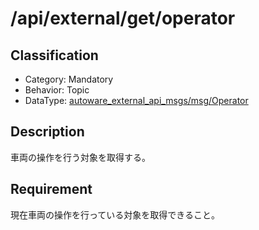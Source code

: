 # /api/external/get/operator

## Classification

- Category: Mandatory
- Behavior: Topic
- DataType: [autoware_external_api_msgs/msg/Operator](https://github.com/tier4/autoware_api_msgs/blob/main/autoware_external_api_msgs/msg/Operator.msg)

## Description

車両の操作を行う対象を取得する。

## Requirement

現在車両の操作を行っている対象を取得できること。
